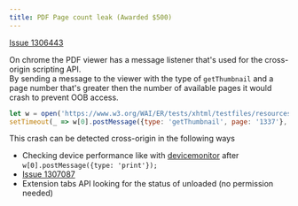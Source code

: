 ```yaml
---
title: PDF Page count leak (Awarded $500)
---
```


[Issue 1306443](https://bugs.chromium.org/p/chromium/issues/detail?id=1306443)

On chrome the PDF viewer has a message listener that's used for the cross-origin scripting API.  
By sending a message to the viewer with the type of `getThumbnail` and a page number that's greater then the number of available pages it would crash to prevent OOB access.
```js
let w = open('https://www.w3.org/WAI/ER/tests/xhtml/testfiles/resources/pdf/dummy.pdf');
setTimeout(_ => w[0].postMessage({type: 'getThumbnail', page: '1337'}, "*"), 1000);
```
This crash can be detected cross-origin in the following ways
- Checking device performance like with [devicemonitor](https://devicemonitor.glitch.me/) after ```w[0].postMessage({type: 'print'});```  
- [Issue 1307087](https://bugs.chromium.org/p/chromium/issues/detail?id=1307087)
- Extension tabs API looking for the status of unloaded (no permission needed)
